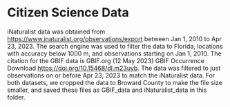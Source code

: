 # Citizen Science Data

iNaturalist data was obtained from <https://www.inaturalist.org/observations/export> between Jan 1, 2010 to Apr 23, 2023. The search engine was used to filter the data to Florida, locations with accuracy below 1000 m, and observations starting on Jan 1, 2010. The citation for the GBIF data is GBIF.org (12 May 2023) GBIF Occurrence Download <https://doi.org/10.15468/dl.m23uyb>. The data was filtered to just observations on or before Apr 23, 2023 to match the iNaturalist data. For both datasets, we cropped the data to Broward County to make the file size smaller, and saved these files as GBIF_data and iNaturalist_data in this folder.
